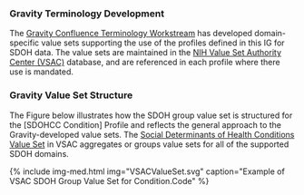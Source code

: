 ### Gravity Terminology Development
The [Gravity Confluence Terminology Workstream](https://confluence.hl7.org/display/GRAV/Terminology+Workstream+Dashboard) has developed domain-specific value sets supporting the use of the profiles defined in this IG for SDOH data.  The value sets are maintained in the [NIH Value Set Authority Center (VSAC)](https://vsac.nlm.nih.gov/) database, and are referenced in each profile where there use is mandated.

### Gravity Value Set Structure
The Figure below illustrates how the SDOH group value set is structured for the [SDOHCC Condition] Profile and reflects the general approach to the Gravity-developed value sets.
The [Social Determinants of Health Conditions Value Set](https://vsac.nlm.nih.gov/valueset/2.16.840.1.113762.1.4.1196.788/expansion) in VSAC aggregates or groups value sets for all of the supported SDOH domains.

{% include img-med.html img="VSACValueSet.svg" caption="Example of VSAC SDOH Group Value Set for Condition.Code" %}

